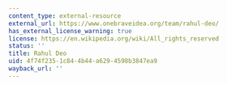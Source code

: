 ```yaml
---
content_type: external-resource
external_url: https://www.onebraveidea.org/team/rahul-deo/
has_external_license_warning: true
license: https://en.wikipedia.org/wiki/All_rights_reserved
status: ''
title: Rahul Deo
uid: 4f74f235-1c84-4b44-a629-4598b3847ea9
wayback_url: ''
---
```

